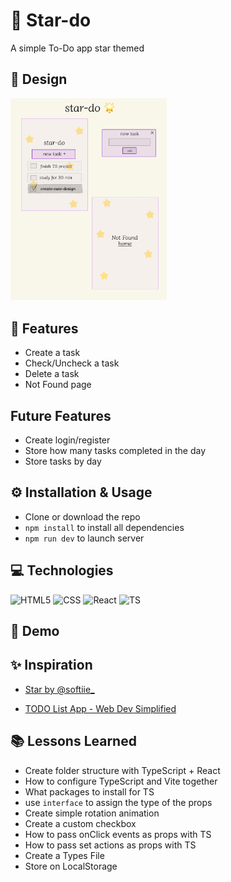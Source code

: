 # 🌟 Star-do

A simple To-Do app star themed

## 🎨 Design

<img src="./public/design.jpg" alt="sketch of the app" width="250px">

## 🎯 Features

- Create a task
- Check/Uncheck a task
- Delete a task
- Not Found page

## Future Features

- Create login/register
- Store how many tasks completed in the day
- Store tasks by day

## ⚙️ Installation & Usage

- Clone or download the repo
- `npm install` to install all dependencies
- `npm run dev` to launch server

## 💻 Technologies

![HTML5](https://img.shields.io/badge/HTML5-E34F26?style=for-the-badge&logo=html5&logoColor=white)
![CSS](https://img.shields.io/badge/CSS3-1572B6?style=for-the-badge&logo=css3&logoColor=white)
![React](https://img.shields.io/badge/React-20232A?style=for-the-badge&logo=react&logoColor=61DAFB)
![TS](https://img.shields.io/badge/TypeScript-007ACC?style=for-the-badge&logo=typescript&logoColor=white)

## 👀 Demo

## ✨ Inspiration

- [Star by @softiie\_](https://picsart.com/i/343808251035211?_branch_match_id=1170471212046291557&_branch_referrer=H4sIAAAAAAAAA8soKSkottLXL8hMLk4sKtFLLCjQy8nMy9avcPFMCvUz93HMSgIAcknNFiQAAAA%3D)

- [TODO List App - Web Dev Simplified](https://www.youtube.com/watch?v=jBmrduvKl5w)

## 📚 Lessons Learned

- Create folder structure with TypeScript + React
- How to configure TypeScript and Vite together
- What packages to install for TS
- use `interface` to assign the type of the props
- Create simple rotation animation
- Create a custom checkbox
- How to pass onClick events as props with TS
- How to pass set actions as props with TS
- Create a Types File
- Store on LocalStorage
